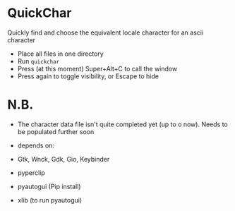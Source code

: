 # QuickChar

Quickly find and choose the equivalent locale character for an ascii character

- Place all files in one directory
- Run `quickchar`
- Press (at this moment) Super+Alt+C to call the window
- Press again to toggle visibility, or Escape to hide

# N.B.

- The character data file isn't quite completed yet (up to o now). Needs to be populated further soon
- depends on:

 - Gtk, Wnck, Gdk, Gio, Keybinder
 - pyperclip
 - pyautogui (Pip install)
 - xlib (to run pyautogui)
